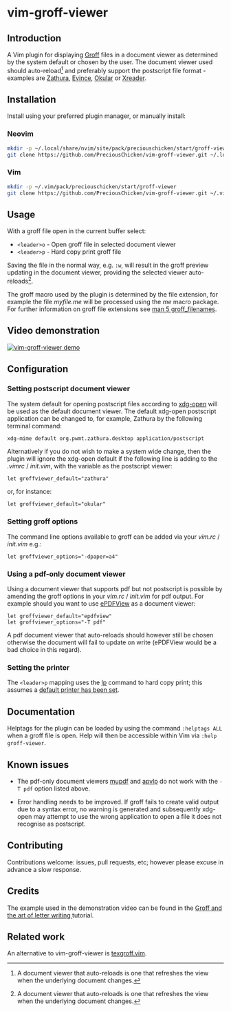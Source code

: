 # vim-groff-viewer

## Introduction

A Vim plugin for displaying [Groff](https://www.gnu.org/software/groff/) files in a document viewer as determined by the system default or chosen by the user.  The document viewer used should auto-reload[^1] and preferably support the postscript file format - examples are [Zathura](https://pwmt.org/projects/zathura/), [Evince](https://help.gnome.org/users/evince/stable/), [Okular](https://okular.kde.org/) or [Xreader](https://github.com/linuxmint/xreader/).

[^1]: A document viewer that auto-reloads is one that refreshes the view when the underlying document changes.

## Installation

Install using your preferred plugin manager, or manually install:

### Neovim

```bash
mkdir -p ~/.local/share/nvim/site/pack/preciouschicken/start/groff-viewer
git clone https://github.com/PreciousChicken/vim-groff-viewer.git ~/.local/share/nvim/site/pack/preciouschicken/start/groff-viewer
```

### Vim

```bash
mkdir -p ~/.vim/pack/preciouschicken/start/groff-viewer
git clone https://github.com/PreciousChicken/vim-groff-viewer.git ~/.vim/pack/preciouschicken/start/groff-viewer
```

## Usage

With a groff file open in the current buffer select:

- `<leader>o` - Open groff file in selected document viewer
- `<leader>p` -  Hard copy print groff file

Saving the file in the normal way, e.g. `:w`, will result in the groff preview updating in the document viewer, providing the selected viewer auto-reloads[^1].

The groff macro used by the plugin is determined by the file extension, for example the file _myfile.me_ will be processed using the _me_ macro package.  For further information on groff file extensions see [man 5 groff_filenames](https://manpages.ubuntu.com/manpages/bionic/en/man7/groff_filenames.7.html).

## Video demonstration

[![vim-groff-viewer demo](https://img.youtube.com/vi/-NOvAKriByM/0.jpg)](https://youtu.be/-NOvAKriByM)

## Configuration

### Setting postscript document viewer

The system default for opening postscript files according to [xdg-open](https://portland.freedesktop.org/doc/xdg-open.html) will be used as the default document viewer.  The default xdg-open postscript application can be changed to, for example, Zathura by the following terminal command:

```bash
xdg-mime default org.pwmt.zathura.desktop application/postscript
```

Alternatively if you do not wish to make a system wide change, then the plugin will ignore the xdg-open default if the following line is adding to the _.vimrc_ / _init.vim_, with the variable as the postscript viewer:

```vimrc
let groffviewer_default="zathura"
```
or, for instance:

```vimrc
let groffviewer_default="okular"
```

### Setting groff options

The command line options available to groff can be added via your _vim.rc_ / _init.vim_ e.g.:

```vimrc
let groffviewer_options="-dpaper=a4"
```

### Using a pdf-only document viewer

Using a document viewer that supports pdf but not postscript is possible by amending the groff options in your _vim.rc_ / _init.vim_ for pdf output.  For example should you want to use [ePDFView](http://freshmeat.sourceforge.net/projects/epdfview) as a document viewer:

```vimrc
let groffviewer_default="epdfview"
let groffviewer_options="-T pdf"
```

A pdf document viewer that auto-reloads should however still be chosen otherwise the document will fail to update on write (ePDFView would be a bad choice in this regard).

### Setting the printer

The `<leader>p` mapping uses the [lp](https://man7.org/linux/man-pages/man1/lp.1.html) command to hard copy print; this assumes a [default printer has been set](https://www.mattcutts.com/blog/change-default-printer-linux-firefox/).

## Documentation 

Helptags for the plugin can be loaded by using the command `:helptags ALL` when a groff file is open.  Help will then be accessible within Vim via `:help groff-viewer`.

## Known issues

-  The pdf-only document viewers [mupdf](https://mupdf.com/) and [apvlp](https://github.com/naihe2010/apvlv) do not work with the `-T pdf` option listed above.

-  Error handling needs to be improved.  If groff fails to create valid output due to a syntax error, no warning is generated and subsequently xdg-open may attempt to use the wrong application to open a file it does not recognise as postscript.

## Contributing

Contributions welcome: issues, pull requests, etc; however please excuse in advance a slow response.

## Credits

The example used in the demonstration video can be found in the [Groff and the art of letter writing ](https://www.preciouschicken.com/blog/posts/groff-art-letter-writing/) tutorial.

## Related work

An alternative to vim-groff-viewer is [texgroff.vim](https://github.com/L04DB4L4NC3R/texgroff.vim).

